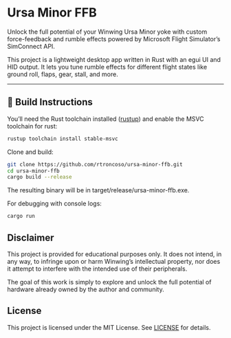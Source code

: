 # Ursa Minor FFB

Unlock the full potential of your Winwing Ursa Minor yoke with custom force-feedback and rumble effects powered by Microsoft Flight Simulator’s SimConnect API.

This project is a lightweight desktop app written in Rust with an egui UI and HID output.
It lets you tune rumble effects for different flight states like ground roll, flaps, gear, stall, and more.

---

## 🚀 Build Instructions

You’ll need the Rust toolchain installed ([rustup](https://rustup.rs/)) and enable the MSVC toolchain for rust:

```bash
rustup toolchain install stable-msvc
```

Clone and build:

```bash
git clone https://github.com/rtroncoso/ursa-minor-ffb.git
cd ursa-minor-ffb
cargo build --release
```

The resulting binary will be in target/release/ursa-minor-ffb.exe.

For debugging with console logs:

```bash
cargo run
```

## Disclaimer

This project is provided for educational purposes only.
It does not intend, in any way, to infringe upon or harm Winwing’s intellectual property,
nor does it attempt to interfere with the intended use of their peripherals.

The goal of this work is simply to explore and unlock the full potential of hardware already owned by the author and community.

## License

This project is licensed under the MIT License. See [LICENSE](./LICENSE) for details.
